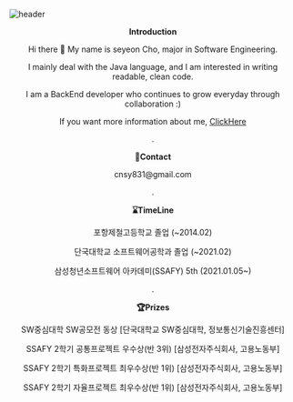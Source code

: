![header](https://capsule-render.vercel.app/api?type=slice&color=timeGradient&height=300&section=header&text=SeYeonCho%20&fontSize=90)


 <p align="center"><strong>Introduction</strong></p>
 <p align="center">Hi there 👋  My name is seyeon Cho, major in Software Engineering.</p>
 <p align="center">I mainly deal with the Java language, and I am interested in writing readable, clean code. </p>
 <p align="center">I am a BackEnd developer who continues to grow everyday through collaboration :)</p>
 <p align="center">If you want more information about me, <a href="https://www.notion.so/ab8bf5efc85446d8a1fa5cfb28fbe87e">ClickHere</a></p>
 <p align="center">.</p>
 <p align="center"><strong>📧Contact</strong></p>
 <p align="center">cnsy831@gmail.com </p>
 <p align="center">.</p>
 <p align="center"><strong>⌛TimeLine</strong></p>
 <p align="center">포항제철고등학교 졸업 (~2014.02)</p>
 <p align="center">단국대학교 소프트웨어공학과 졸업 (~2021.02)</p>
 <p align="center">삼성청년소프트웨어 아카데미(SSAFY) 5th (2021.01.05~)</p>
 <p align="center">.</p>
 <p align="center"><strong>🏆Prizes</strong></p>
 <p align="center">SW중심대학 SW공모전 동상 [단국대학교 SW중심대학, 정보통신기술진흥센터]</p>
 <p align="center">SSAFY 2학기 공통프로젝트 우수상(반 3위) [삼성전자주식회사, 고용노동부]</p>
 <p align="center">SSAFY 2학기 특화프로젝트 최우수상(반 1위) [삼성전자주식회사, 고용노동부]</p>
 <p align="center">SSAFY 2학기 자율프로젝트 최우수상(반 1위) [삼성전자주식회사, 고용노동부]</p>
 



<!--
**SeYeonCho/SeYeonCho** is a ✨ _special_ ✨ repository because its `README.md` (this file) appears on your GitHub profile.

Here are some ideas to get you started:

- 🔭 I’m currently working on ...
- 🌱 I’m currently learning ...
- 👯 I’m looking to collaborate on ...
- 🤔 I’m looking for help with ...
- 💬 Ask me about ...
- 📫 How to reach me: ...
- 😄 Pronouns: ...
- ⚡ Fun fact: ...
-->

